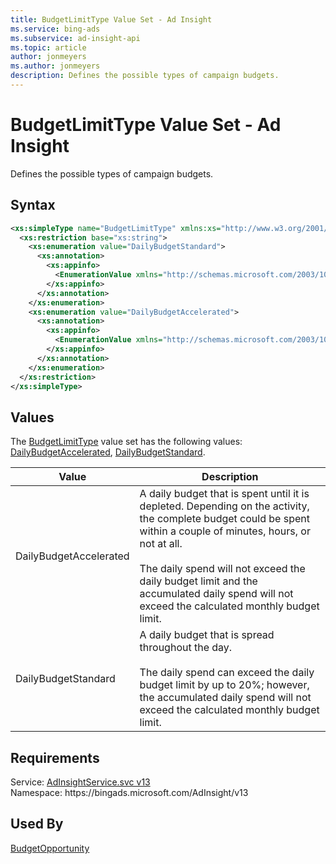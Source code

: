 ```yaml
---
title: BudgetLimitType Value Set - Ad Insight
ms.service: bing-ads
ms.subservice: ad-insight-api
ms.topic: article
author: jonmeyers
ms.author: jonmeyers
description: Defines the possible types of campaign budgets.
---
```

# BudgetLimitType Value Set - Ad Insight
Defines the possible types of campaign budgets.

## Syntax
```xml
<xs:simpleType name="BudgetLimitType" xmlns:xs="http://www.w3.org/2001/XMLSchema">
  <xs:restriction base="xs:string">
    <xs:enumeration value="DailyBudgetStandard">
      <xs:annotation>
        <xs:appinfo>
          <EnumerationValue xmlns="http://schemas.microsoft.com/2003/10/Serialization/">5</EnumerationValue>
        </xs:appinfo>
      </xs:annotation>
    </xs:enumeration>
    <xs:enumeration value="DailyBudgetAccelerated">
      <xs:annotation>
        <xs:appinfo>
          <EnumerationValue xmlns="http://schemas.microsoft.com/2003/10/Serialization/">6</EnumerationValue>
        </xs:appinfo>
      </xs:annotation>
    </xs:enumeration>
  </xs:restriction>
</xs:simpleType>
```

## <a name="values"></a>Values

The [BudgetLimitType](budgetlimittype.md) value set has the following values: [DailyBudgetAccelerated](#dailybudgetaccelerated), [DailyBudgetStandard](#dailybudgetstandard).

|Value|Description|
|-----------|---------------|
|<a name="dailybudgetaccelerated"></a>DailyBudgetAccelerated|A daily budget that is spent until it is depleted. Depending on the activity, the complete budget could be spent within a couple of minutes, hours, or not at all.<br/><br/>The daily spend will not exceed the daily budget limit and the accumulated daily spend will not exceed the calculated monthly budget limit.|
|<a name="dailybudgetstandard"></a>DailyBudgetStandard|A daily budget that is spread throughout the day.<br/><br/>The daily spend can exceed the daily budget limit by up to 20%; however, the accumulated daily spend will not exceed the calculated monthly budget limit.|

## Requirements
Service: [AdInsightService.svc v13](https://adinsight.api.bingads.microsoft.com/Api/Advertiser/AdInsight/v13/AdInsightService.svc)  
Namespace: https\://bingads.microsoft.com/AdInsight/v13  

## Used By
[BudgetOpportunity](budgetopportunity.md)  
